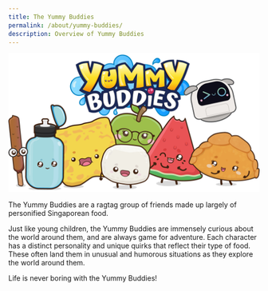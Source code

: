 ```yaml
---
title: The Yummy Buddies
permalink: /about/yummy-buddies/
description: Overview of Yummy Buddies
---
```

![yummy buddies](/images/Characters/about_yb.png)

The Yummy Buddies are a ragtag group of friends made up largely of personified Singaporean food. 

Just like young children, the Yummy Buddies are immensely curious about the world around them, and are always game for adventure. Each character has a distinct personality and unique quirks that reflect their type of food. These often land them in unusual and humorous situations as they explore the world around them.
 
Life is never boring with the Yummy Buddies!